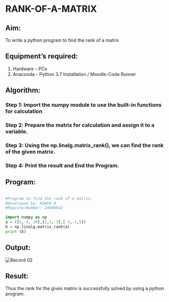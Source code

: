 # RANK-OF-A-MATRIX
## Aim:
To write a python program to find the rank of a matrix
## Equipment’s required:
1. 	Hardware – PCs
2. 	Anaconda – Python 3.7 Installation / Moodle-Code Runner
## Algorithm:
### Step 1: Import the numpy module to use the built-in functions for calculation 
### Step 2: Prepare the matrix for calculation and assign it to a variable.
### Step 3: Using the np.linalg.matrix_rank(), we can find the rank of the given matrix.
### Step 4: Print the result and End the Program.
## Program:

```python

#Program to find the rank of a matrix.
#Developed by: ASWIN B
#RegisterNumber: 24900642

import numpy as np
a = ([5,-3,-10],[2,2,-3],[-3,-1,5])
b = np.linalg.matrix_rank(a)
print (b)
```
## Output:
![Record 02](https://github.com/user-attachments/assets/a2681e35-5912-4224-a544-dc58d152e36f)

## Result:
Thus the rank for the given matrix is successfully solved by  using a python program.

